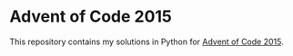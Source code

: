 # Advent of Code 2015
This repository contains my solutions in Python for [Advent of Code 2015](https://adventofcode.com/2015).
